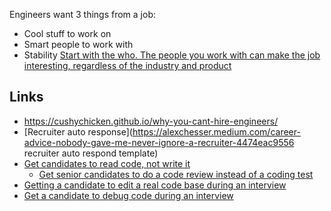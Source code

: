 Engineers want 3 things from a job:
- Cool stuff to work on
- Smart people to work with
- Stability
[Start with the who. The people you work with can make the job interesting, regardless of the industry and product](https://softwaredoug.com/blog/2022/04/23/start-with-who.html )
## Links
- https://cushychicken.github.io/why-you-cant-hire-engineers/
- [Recruiter auto response](https://alexchesser.medium.com/career-advice-nobody-gave-me-never-ignore-a-recruiter-4474eac9556 recruiter auto respond template)
- [Get candidates to read code, not write it](https://freakingrectangle.wordpress.com/2022/04/15/how-to-freaking-hire-great-developers/) 
	- [Get senior candidates to do a code review instead of a coding test](https://medium.com/geekculture/are-you-using-coding-interviews-for-senior-software-developers-6bae09ed288c)
- [Getting a candidate to edit a real code base during an interview](https://quuxplusone.github.io/blog/2022/01/06/memcached-interview/) 
- [Get a candidate to debug code during an interview](https://www.zhenghao.io/posts/debugging-interview )